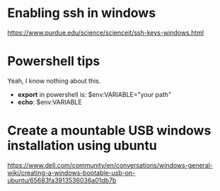 # Enabling ssh in windows

https://www.purdue.edu/science/scienceit/ssh-keys-windows.html

# Powershell tips

Yeah, I know nothing about this.

- **export** in powershell is: $env:VARIABLE="your path"
- **echo**: $env:VARIABLE 
  
# Create a mountable USB windows installation using ubuntu

https://www.dell.com/community/en/conversations/windows-general-wiki/creating-a-windows-bootable-usb-on-ubuntu/65683fa3913536036a01db7b
